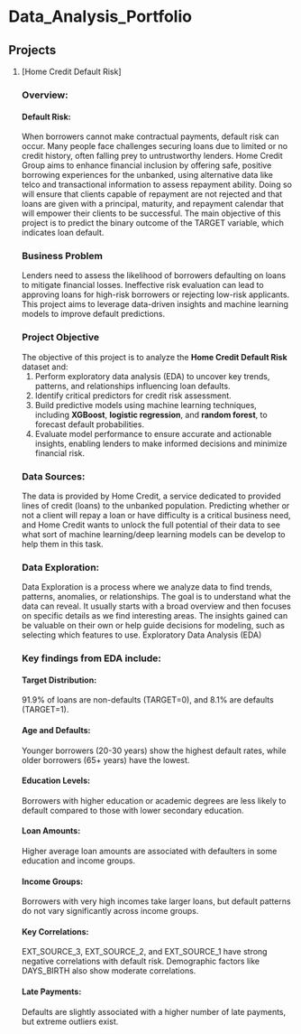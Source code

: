 # Data_Analysis_Portfolio
## Projects
1. [Home Credit Default Risk]
   ### Overview:
   #### Default Risk:
   When borrowers cannot make contractual payments, default risk can occur.
   Many people face challenges securing loans due to limited or no credit history, often falling prey to untrustworthy lenders. Home Credit Group aims to enhance financial 
   inclusion by offering safe, positive borrowing experiences for the unbanked, using alternative data like telco and transactional information to assess repayment ability.
   Doing so will ensure that clients capable of repayment are not rejected and that loans are given with a principal, maturity, and repayment calendar that will empower 
   their clients to be successful. The main objective of this project is to predict the binary outcome of the TARGET variable, which indicates loan default.
   ### Business Problem
   Lenders need to assess the likelihood of borrowers defaulting on loans to mitigate financial losses. Ineffective risk evaluation can lead to approving loans for high-risk 
   borrowers or rejecting low-risk applicants. This project aims to leverage data-driven insights and machine learning models to improve default predictions.
   ### Project Objective
   The objective of this project is to analyze the **Home Credit Default Risk** dataset and:
   1. Perform exploratory data analysis (EDA) to uncover key trends, patterns, and relationships influencing loan defaults.
   2. Identify critical predictors for credit risk assessment.
   3. Build predictive models using machine learning techniques, including **XGBoost**, **logistic regression**, and **random forest**, to forecast default probabilities.
   4. Evaluate model performance to ensure accurate and actionable insights, enabling lenders to make informed decisions and minimize financial risk.
   ### Data Sources:
   The data is provided by Home Credit, a service dedicated to provided lines of credit (loans) to the unbanked population. Predicting whether or not a client will repay a 
   loan or have difficulty is a critical business need, and Home Credit wants to unlock the full potential of their data to see what sort of machine learning/deep learning      models can be develop to help them in this task.
   ### Data Exploration:
   Data Exploration is a process where we analyze data to find trends, patterns, anomalies, or relationships. The goal is to understand what the data can reveal. It usually 
   starts with a broad overview and then focuses on specific details as we find interesting areas. The insights gained can be valuable on their own or help guide decisions 
   for modeling, such as selecting which features to use.
   Exploratory Data Analysis (EDA)
      ### Key findings from EDA include:
   #### Target Distribution:
   91.9% of loans are non-defaults (TARGET=0), and 8.1% are defaults (TARGET=1).
   #### Age and Defaults:
   Younger borrowers (20-30 years) show the highest default rates, while older borrowers (65+ years) have the lowest.
   #### Education Levels:
   Borrowers with higher education or academic degrees are less likely to default compared to those with lower secondary education.
   #### Loan Amounts:
   Higher average loan amounts are associated with defaulters in some education and income groups.
   #### Income Groups:
   Borrowers with very high incomes take larger loans, but default patterns do not vary significantly across income groups.
   #### Key Correlations:
   EXT_SOURCE_3, EXT_SOURCE_2, and EXT_SOURCE_1 have strong negative correlations with default risk.
   Demographic factors like DAYS_BIRTH also show moderate correlations.
   #### Late Payments:
   Defaults are slightly associated with a higher number of late payments, but extreme outliers exist.













   
